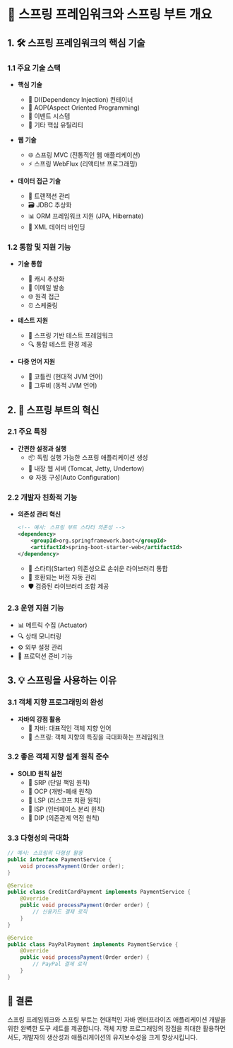 # 🌱 스프링 프레임워크와 스프링 부트 개요

## 1. 🛠️ 스프링 프레임워크의 핵심 기술

### 1.1 주요 기술 스택
- **핵심 기술** 
  - 🎯 DI(Dependency Injection) 컨테이너
  - 🔄 AOP(Aspect Oriented Programming)
  - 📢 이벤트 시스템
  - 🧰 기타 핵심 유틸리티

- **웹 기술**
  - 🌐 스프링 MVC (전통적인 웹 애플리케이션)
  - ⚡ 스프링 WebFlux (리액티브 프로그래밍)

- **데이터 접근 기술**
  - 💾 트랜잭션 관리
  - 🗃️ JDBC 추상화
  - 📊 ORM 프레임워크 지원 (JPA, Hibernate)
  - 📑 XML 데이터 바인딩

### 1.2 통합 및 지원 기능
- **기술 통합**
  - 🚀 캐시 추상화
  - 📧 이메일 발송
  - 🌐 원격 접근
  - ⏰ 스케줄링

- **테스트 지원**
  - 🧪 스프링 기반 테스트 프레임워크
  - 🔍 통합 테스트 환경 제공

- **다중 언어 지원**
  - 💫 코틀린 (현대적 JVM 언어)
  - 🔧 그루비 (동적 JVM 언어)

## 2. 🚀 스프링 부트의 혁신

### 2.1 주요 특징
- **간편한 설정과 실행**
  - 📦 독립 실행 가능한 스프링 애플리케이션 생성
  - 🔌 내장 웹 서버 (Tomcat, Jetty, Undertow)
  - ⚙️ 자동 구성(Auto Configuration)

### 2.2 개발자 친화적 기능
- **의존성 관리 혁신**
  ```xml
  <!-- 예시: 스프링 부트 스타터 의존성 -->
  <dependency>
      <groupId>org.springframework.boot</groupId>
      <artifactId>spring-boot-starter-web</artifactId>
  </dependency>
  ```
  - 🎯 스타터(Starter) 의존성으로 손쉬운 라이브러리 통합
  - 🔄 호환되는 버전 자동 관리
  - 🛡️ 검증된 라이브러리 조합 제공

### 2.3 운영 지원 기능
- 📊 메트릭 수집 (Actuator)
- 🔍 상태 모니터링
- ⚙️ 외부 설정 관리
- 🚦 프로덕션 준비 기능

## 3. 💡 스프링을 사용하는 이유

### 3.1 객체 지향 프로그래밍의 완성
- **자바의 강점 활용**
  - 🎯 자바: 대표적인 객체 지향 언어
  - 🔄 스프링: 객체 지향의 특징을 극대화하는 프레임워크

### 3.2 좋은 객체 지향 설계 원칙 준수
- **SOLID 원칙 실천**
  - 📌 SRP (단일 책임 원칙)
  - 🔄 OCP (개방-폐쇄 원칙)
  - 🔄 LSP (리스코프 치환 원칙)
  - 🔌 ISP (인터페이스 분리 원칙)
  - 🎯 DIP (의존관계 역전 원칙)

### 3.3 다형성의 극대화
```java
// 예시: 스프링의 다형성 활용
public interface PaymentService {
    void processPayment(Order order);
}

@Service
public class CreditCardPayment implements PaymentService {
    @Override
    public void processPayment(Order order) {
        // 신용카드 결제 로직
    }
}

@Service
public class PayPalPayment implements PaymentService {
    @Override
    public void processPayment(Order order) {
        // PayPal 결제 로직
    }
}
```

## 🎯 결론
스프링 프레임워크와 스프링 부트는 현대적인 자바 엔터프라이즈 애플리케이션 개발을 위한 완벽한 도구 세트를 제공합니다. 객체 지향 프로그래밍의 장점을 최대한 활용하면서도, 개발자의 생산성과 애플리케이션의 유지보수성을 크게 향상시킵니다. 